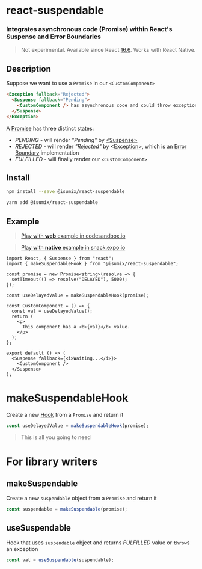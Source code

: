 
# react-suspendable

### Integrates asynchronous code (Promise) within React's Suspense and Error Boundaries

> Not experimental. Available since React [16.6](https://reactjs.org/blog/2018/11/27/react-16-roadmap.html#react-166-shipped-the-one-with-suspense-for-code-splitting). Works with React Native.

## Description

Suppose we want to use a `Promise` in our `<CustomComponent>`

```html
<Exception fallback="Rejected">
  <Suspense fallback="Pending">
    <CustomComponent /> has asynchronous code and could throw exceptions
  </Suspense>
</Exception>
```

A [Promise](https://developer.mozilla.org/en-US/docs/Web/JavaScript/Reference/Global_Objects/Promise) has three distinct states:

- *PENDING* - will render *"Pending"* by [\<Suspense>](https://reactjs.org/docs/concurrent-mode-suspense.html)
- *REJECTED* - will render *"Rejected"* by [\<Exception>](https://github.com/isumix/react-exception#readme), which is an [Error Boundary](https://reactjs.org/docs/error-boundaries.html) implementation
- *FULFILLED* - will finally render our `<CustomComponent>`

## Install

```sh
npm install --save @isumix/react-suspendable
```

```sh
yarn add @isumix/react-suspendable
```

## Example

> [Play with **web** example in codesandbox.io](https://codesandbox.io/s/damp-platform-w9t0q?file=/src/App.tsx)

> [Play with **native** example in snack.expo.io](https://snack.expo.io/@isumix/react-suspendable)

```tsx
import React, { Suspense } from "react";
import { makeSuspendableHook } from "@isumix/react-suspendable";

const promise = new Promise<string>(resolve => {
  setTimeout(() => resolve("DELAYED"), 5000);
});

const useDelayedValue = makeSuspendableHook(promise);

const CustomComponent = () => {
  const val = useDelayedValue();
  return (
    <p>
      This component has a <b>{val}</b> value.
    </p>
  );
};

export default () => (
  <Suspense fallback={<i>Waiting...</i>}>
    <CustomComponent />
  </Suspense>
);
```

# makeSuspendableHook

Create a new [Hook](https://reactjs.org/docs/hooks-intro.html) from a `Promise` and return it

```ts
const useDelayedValue = makeSuspendableHook(promise);
```

> This is all you going to need

# For library writers

## makeSuspendable

Create a new `suspendable` object from a `Promise` and return it

```ts
const suspendable = makeSuspendable(promise);
```

## useSuspendable

Hook that uses `suspendable` object and returns *FULFILLED* value or `throw`s an exception

```ts
const val = useSuspendable(suspendable);
```
